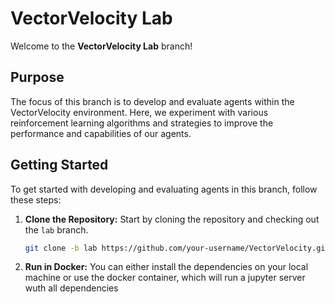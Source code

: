 # VectorVelocity Lab

Welcome to the **VectorVelocity Lab** branch!

## Purpose

The focus of this branch is to develop and evaluate agents within the VectorVelocity environment. Here, we experiment with various reinforcement learning algorithms and strategies to improve the performance and capabilities of our agents.

## Getting Started

To get started with developing and evaluating agents in this branch, follow these steps:

1. **Clone the Repository:** Start by cloning the repository and checking out the `lab` branch.
   ```bash
   git clone -b lab https://github.com/your-username/VectorVelocity.git
   ```


2. **Run in Docker:** You can either install the dependencies on your local machine or use the docker container, which will run a jupyter server wuth all dependencies

